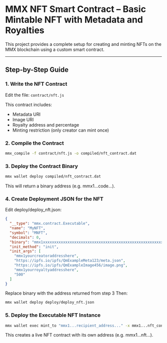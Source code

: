 # MMX NFT Smart Contract – Basic Mintable NFT with Metadata and Royalties

This project provides a complete setup for creating and minting NFTs on the MMX blockchain using a custom smart contract.

---

## Step-by-Step Guide

### 1. Write the NFT Contract

Edit the file: `contract/nft.js`

This contract includes:

- Metadata URI
- Image URI
- Royalty address and percentage
- Minting restriction (only creator can mint once)

### 2. Compile the Contract
```bash
mmx_compile -f contract/nft.js -o compiled/nft_contract.dat
```

### 3. Deploy the Contract Binary
```bash
mmx wallet deploy compiled/nft_contract.dat
```
This will return a binary address (e.g. mmx1...code...).

### 4. Create Deployment JSON for the NFT
Edit deploy/deploy_nft.json:
```json
{
  "__type": "mmx.contract.Executable",
  "name": "MyNFT",
  "symbol": "MNFT",
  "decimals": 0,
  "binary": "mmx1xxxxxxxxxxxxxxxxxxxxxxxxxxxxxxxxxxxxxxxxxxxxxxxxxxxxxxxxxxxx",
  "init_method": "init",
  "init_args": [
    "mmx1yourcreatoraddresshere",
    "https://ipfs.io/ipfs/QmExampleMeta123/meta.json",
    "https://ipfs.io/ipfs/QmExampleImage456/image.png",
    "mmx1yourroyaltyaddresshere",                      
    "500"                                              
  ]
}

```
Replace binary with the address returned from step 3
Then:
```bash
mmx wallet deploy deploy/deploy_nft.json
```

### 5. Deploy the Executable NFT Instance
```bash
mmx wallet exec mint_to "mmx1...recipient_address..." -x mmx1...nft_contract...
```
This creates a live NFT contract with its own address (e.g. mmx1...nft...).

